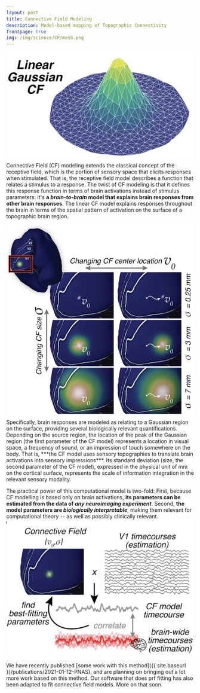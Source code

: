 ```yaml
---
layout: post
title: Connective Field Modeling
description: Model-based mapping of Topographic Connectivity
frontpage: true
img: /img/science/CF/mesh.png
---
```


<img class="col one left" src="/img/science/CF/mesh.png">Connective Field (CF) modeling extends the classical concept of the receptive field, which is the portion of sensory space that elicits responses when stimulated. That is, the receptive field model describes a function that relates a stimulus to a response. The twist of CF modeling is that it defines this response function in terms of brain activations instead of stimulus parameters: it's **a *brain-to-brain* model that explains brain responses from other brain responses**. The linear CF model explains responses throughout the brain in terms of the spatial pattern of activation on the surface of a topographic brain region. 

<img class="col two right" src="/img/science/CF/parameters.png">
Specifically, brain responses are modeled as relating to a Gaussian region on the surface, providing several biologically relevant quantifications. Depending on the source region, the location of the peak of the Gaussian region (the first parameter of the CF model) represents a location in visual space, a frequency of sound, or an impression of touch somewhere on the body. That is, ***the CF model uses sensory topographies to translate brain activations into sensory impressions***. Its standard deviation (size, the second parameter of the CF model), expressed in the physical unit of mm on the cortical surface, represents the scale of information integration in the relevant sensory modality. 

The practical power of this computational model is two-fold: First, because CF modelling is based only on brain activations, **its parameters can be estimated from the data of *any neuroimaging experiment***. Second, **the model parameters are *biologically interpretable***, making them relevant for computational theory -- as well as possibly clinically relevant. <img class="col two right" src="/img/science/CF/fit.png">

We have recently published [some work with this method]({{ site.baseurl }}/publications/2021-01-12-PNAS), and are planning on bringing out a lot more work based on this method. Our software that does prf fitting has also been adapted to fit connective field models. More on that soon.
